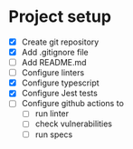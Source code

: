 
# Project setup
- [x] Create git repository
- [x] Add .gitignore file
- [ ] Add README.md
- [ ] Configure linters
- [X] Configure typescript
- [x] Configure Jest tests
- [ ] Configure github actions to
  - [ ] run linter
  - [ ] check vulnerabilities
  - [ ] run specs
